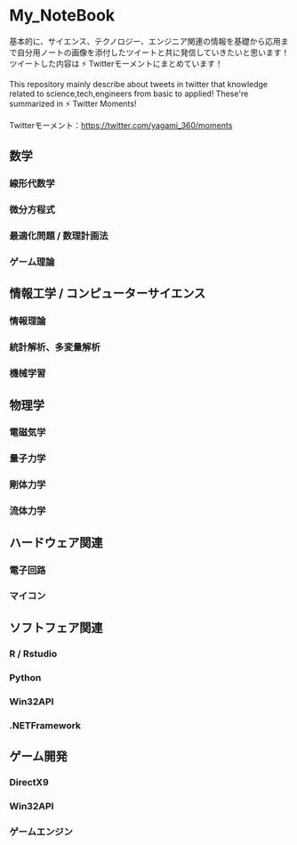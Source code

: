 # My_NoteBook

基本的に、サイエンス、テクノロジー、エンジニア関連の情報を基礎から応用まで自分用ノートの画像を添付したツイートと共に発信していきたいと思います！
ツイートした内容は ⚡️ Twitterモーメントにまとめています！

This repository mainly describe about tweets in twitter that knowledge related to science,tech,engineers from basic to applied!
These're summarized in ⚡️ Twitter Moments!

Twitterモーメント：https://twitter.com/yagami_360/moments


## 数学

### 線形代数学

### 微分方程式

### 最適化問題 / 数理計画法

### ゲーム理論


## 情報工学 / コンピューターサイエンス

### 情報理論

### 統計解析、多変量解析

### 機械学習


## 物理学

### 電磁気学

### 量子力学

### 剛体力学

### 流体力学


## ハードウェア関連

### 電子回路

### マイコン

## ソフトフェア関連

### R / Rstudio

### Python

### Win32API

### .NETFramework


## ゲーム開発

### DirectX9

### Win32API

### ゲームエンジン
